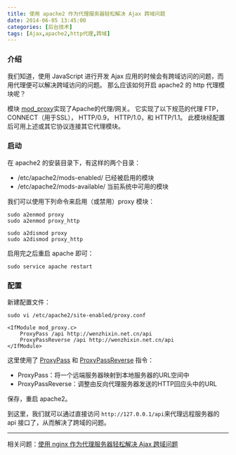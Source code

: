 ```yaml
---
title: 使用 apache2 作为代理服务器轻松解决 Ajax 跨域问题
date: 2014-06-05 13:45:00
categories: [后台技术]
tags: [Ajax,apache2,http代理,跨域]
---
```


### 介绍

我们知道，使用 JavaScript 进行开发 Ajax 应用的时候会有跨域访问的问题，而用代理便可以解决跨域访问的问题。
那么应该如何开启 apache2 的 http 代理模块呢？

模块 [mod_proxy](http://www.2cto.com/shouce/ApacheManual/mod/mod_proxy.html)实现了Apache的代理/网关。
它实现了以下规范的代理 FTP， CONNECT（用于SSL）， HTTP/0.9， HTTP/1.0，和 HTTP/1.1。
此模块经配置后可用上述或其它协议连接其它代理模块。

### 启动

在 apache2 的安装目录下，有这样的两个目录：

* /etc/apache2/mods-enabled/ 已经被启用的模块
* /etc/apache2/mods-available/ 当前系统中可用的模块

我们可以使用下列命令来启用（或禁用）proxy 模块：

```
sudo a2enmod proxy
sudo a2enmod proxy_http

sudo a2dismod proxy
sudo a2dismod proxy_http
```

启用完之后重启 apache 即可：
```
sudo service apache restart
```

### 配置

新建配置文件：
```
sudo vi /etc/apache2/site-enabled/proxy.conf
```

```
<IfModule mod_proxy.c>
	ProxyPass /api http://wenzhixin.net.cn/api
	ProxyPassReverse /api http://wenzhixin.net.cn/api
</IfModule>
```

这里使用了 [ProxyPass](http://www.2cto.com/shouce/ApacheManual/mod/mod_proxy.html#proxypass) 和 [ProxyPassReverse](http://www.2cto.com/shouce/ApacheManual/mod/mod_proxy.html#proxypassreverse) 指令：

* ProxyPass：将一个远端服务器映射到本地服务器的URL空间中
* ProxyPassReverse：调整由反向代理服务器发送的HTTP回应头中的URL

保存，重启 apache2。

到这里，我们就可以通过直接访问 ```http://127.0.0.1/api```来代理远程服务器的 api 接口了，从而解决了跨域的问题。

___

相关问题：[使用 nginx 作为代理服务器轻松解决 Ajax 跨域问题](http://wenzhixin.net.cn/2012/08/01/the_use_of_nginx_as_a_proxy_server_easily_solve_the_cross_domain_ajax_problem)